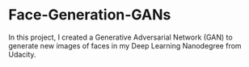 # Face-Generation-GANs
In this project, I created a Generative Adversarial Network (GAN) to generate new images of faces in my Deep Learning Nanodegree from Udacity.
